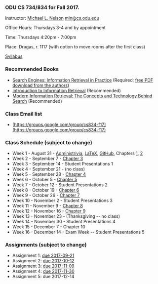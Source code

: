 ### ODU CS 734/834 for Fall 2017.
Instructor: [Michael L. Nelson](http://www.cs.odu.edu/~mln/) <mln@cs.odu.edu> 

Office Hours: Thursdays 3-4 and by appointment

Time: Thursdays 4:20pm - 7:00pm

Place: Dragas, r. 1117 (with option to move rooms after the first class)

[Syllabus](https://raw.githubusercontent.com/phonedude/cs834-f17/master/syllabus.txt)

### Recommended Books
* [Search Engines: Information Retrieval in Practice](http://www.search-engines-book.com/) (Required; [free PDF download from the authors](http://ciir.cs.umass.edu/irbook/))
* [Introduction to Information Retrieval](http://nlp.stanford.edu/IR-book/) (Recommended)
* [Modern Information Retrieval: The Concepts and Technology Behind Search](http://grupoweb.upf.es/WRG/mir2ed/home.php) (Recommended)

### Class Email list
* [https://groups.google.com/group/cs834-f17](https://groups.google.com/group/cs834-f17)

### Class Schedule (subject to change)
* Week 1 - August 31 - [Administrivia](https://raw.githubusercontent.com/phonedude/cs834-f17/master/slides/week1.ppt
), [LaTeX](https://www.overleaf.com/latex/learn/free-online-introduction-to-latex-part-1), [GitHub](https://guides.github.com/), Chapters [1](https://raw.githubusercontent.com/phonedude/cs834-f17/master/slides/chap1.pptx), [2](https://raw.githubusercontent.com/phonedude/cs834-f17/master/slides/chap2.pptx)
* Week 2 - September 7 - [Chapter 3](https://raw.githubusercontent.com/phonedude/cs834-f17/master/slides/chap3-mln.pptx)
* Week 3 - September 14 - Student Presentations 1
* Week 4 - September 21 - (no class)
* Week 5 - September 28 - [Chapter 4](https://raw.githubusercontent.com/phonedude/cs834-f17/master/slides/chap4-mln.pptx) 
* Week 6 - October 5 - [Chapter 5](https://raw.githubusercontent.com/phonedude/cs834-f17/master/slides/chap5-mln.pptx)
* Week 7 - October 12 - Student Presentations 2
* Week 8 - October 19 - [Chapter 6](https://raw.githubusercontent.com/phonedude/cs834-f17/master/slides/chap6-mln.pptx) 
* Week 9 - October 26 - [Chapter 7](https://raw.githubusercontent.com/phonedude/cs834-f17/master/slides/chap7-mln.pptx) 
* Week 10 - November 2 - Student Presentations 3
* Week 11 - November 9 - [Chapter 8](https://raw.githubusercontent.com/phonedude/cs834-f17/master/slides/chap8-mln.pptx) 
* Week 12 - November 16 - [Chapter 9](https://raw.githubusercontent.com/phonedude/cs834-f17/master/slides/chap9-mln.pptx)
* Week 13 - November 23 - (Thanksgiving -- no class)
* Week 14 - November 30 - Student Presentations 4
* Week 15 - December 7 - Chapter 10 
* Week 16 - December 14 - Exam Week -- Student Presentations 5


### Assignments (subject to change)
* Assignment 1: [due 2017-09-21](https://github.com/phonedude/cs834-f17/blob/master/assignments/a1.txt)
* Assignment 2: [due 2017-10-12](https://github.com/phonedude/cs834-f17/blob/master/assignments/a2.txt)
* Assignment 3: [due 2017-11-09](https://github.com/phonedude/cs834-f17/blob/master/assignments/a3.txt)
* Assignment 4: [due 2017-11-30](https://github.com/phonedude/cs834-f17/blob/master/assignments/a4.txt)
* Assignment 5: due 2017-12-14

